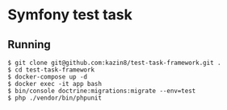 # Symfony test task

## Running

```
$ git clone git@github.com:kazin8/test-task-framework.git .
$ cd test-task-framework
$ docker-compose up -d
$ docker exec -it app bash
$ bin/console doctrine:migrations:migrate --env=test
$ php ./vendor/bin/phpunit
```